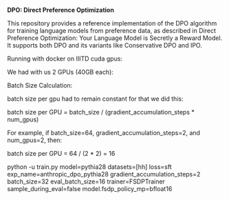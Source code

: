 **DPO: Direct Preference Optimization**

This repository provides a reference implementation of the DPO algorithm for training language models from preference data, as described in Direct Preference Optimization: Your Language Model is Secretly a Reward Model. It supports both DPO and its variants like Conservative DPO and IPO.

Running with docker on IIITD cuda gpus:

We had with us 2 GPUs (40GB each):

Batch Size Calculation: 

batch size per gpu had to remain constant for that we did this:

batch size per GPU = batch_size / (gradient_accumulation_steps * num_gpus)

For example, if batch_size=64, gradient_accumulation_steps=2, and num_gpus=2, then:

batch size per GPU = 64 / (2 * 2) = 16

python -u train.py model=pythia28 datasets=[hh] loss=sft exp_name=anthropic_dpo_pythia28 gradient_accumulation_steps=2 batch_size=32 eval_batch_size=16 trainer=FSDPTrainer sample_during_eval=false model.fsdp_policy_mp=bfloat16


